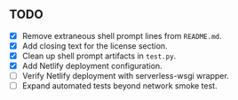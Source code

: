 ## TODO

- [x] Remove extraneous shell prompt lines from `README.md`.
- [x] Add closing text for the license section.
- [x] Clean up shell prompt artifacts in `test.py`.
- [x] Add Netlify deployment configuration.
- [ ] Verify Netlify deployment with serverless-wsgi wrapper.
- [ ] Expand automated tests beyond network smoke test.
